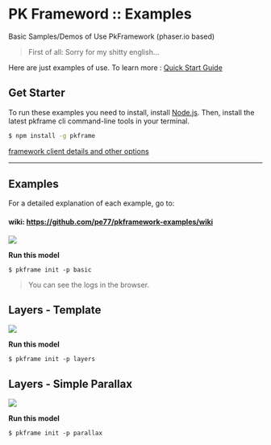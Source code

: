 # PK Frameword :: Examples
Basic Samples/Demos of Use PkFramework (phaser.io based)

>First of all: Sorry for my shitty english...

Here are just examples of use. To learn more : [Quick Start Guide](https://github.com/pe77/pkframework/wiki)

Get Starter
------------

To run these examples you need to install, install [Node.js](https://nodejs.org/en/). Then, install the latest pkframe cli command-line tools in your terminal. 

```bash
$ npm install -g pkframe
```

[framework client details and other options](https://github.com/pe77/pkframework-cli)


----------

## Examples

For a detailed explanation of each example, go to:

#### wiki: https://github.com/pe77/pkframework-examples/wiki

![](https://camo.githubusercontent.com/83946caf4587fbedb36da0b346b7165029273c59/687474703a2f2f692e696d6775722e636f6d2f61714d755438642e706e67)

__Run this model__
```bin
$ pkframe init -p basic
```

>You can see the logs in the browser.


Layers - Template
---------------------

![](http://i.imgur.com/Syvj2Eg.png)


__Run this model__
```bin
$ pkframe init -p layers
```


Layers - Simple Parallax
---------------------

![](http://i.imgur.com/8014dFk.png)

__Run this model__
```bin
$ pkframe init -p parallax
```


